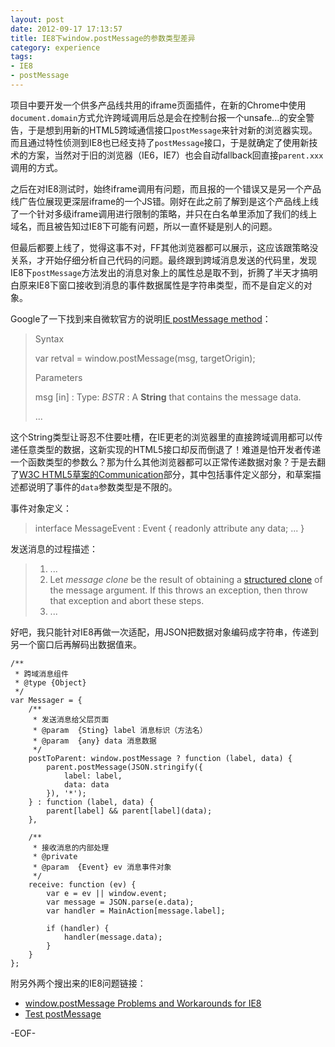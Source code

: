 ```yaml
---
layout: post
date: 2012-09-17 17:13:57
title: IE8下window.postMessage的参数类型差异
category: experience
tags:
- IE8
- postMessage
---
```


项目中要开发一个供多产品线共用的iframe页面插件，在新的Chrome中使用`document.domain`方式允许跨域调用后总是会在控制台报一个unsafe...的安全警告，于是想到用新的HTML5跨域通信接口`postMessage`来针对新的浏览器实现。而且通过特性侦测到IE8也已经支持了`postMessage`接口，于是就确定了使用新技术的方案，当然对于旧的浏览器（IE6，IE7）也会自动fallback回直接`parent.xxx`调用的方式。

之后在对IE8测试时，始终iframe调用有问题，而且报的一个错误又是另一个产品线广告位展现更深层iframe的一个JS错。刚好在此之前了解到是这个产品线上线了一个针对多级iframe调用进行限制的策略，并只在白名单里添加了我们的线上域名，而且被告知过IE8下可能有问题，所以一直怀疑是别人的问题。

但最后都要上线了，觉得这事不对，FF其他浏览器都可以展示，这应该跟策略没关系，才开始仔细分析自己代码的问题。最终跟到跨域消息发送的代码里，发现IE8下`postMessage`方法发出的消息对象上的属性总是取不到，折腾了半天才搞明白原来IE8下窗口接收到消息的事件数据属性是字符串类型，而不是自定义的对象。

Google了一下找到来自微软官方的说明[IE postMessage method](http://msdn.microsoft.com/en-us/library/ie/cc197015(v=vs.85).aspx)：

> Syntax
> 
> 	var retval = window.postMessage(msg, targetOrigin);
> 
> Parameters
> 
> msg [in]
> :	Type: *BSTR*
> :	A **String** that contains the message data.
> 
> ...

这个String类型让哥忍不住要吐槽，在IE更老的浏览器里的直接跨域调用都可以传递任意类型的数据，这新实现的HTML5接口却反而倒退了！难道是怕开发者传递一个函数类型的参数么？那为什么其他浏览器都可以正常传递数据对象？于是去翻了[W3C HTML5草案的Communication](http://www.w3.org/TR/html5/comms.html)部分，其中包括事件定义部分，和草案描述都说明了事件的`data`参数类型是不限的。

事件对象定义：

> 	interface MessageEvent : Event {
> 	  readonly attribute any data;
> 	  ...
> 	}

发送消息的过程描述：

> 1. ...
> 2. Let *message clone* be the result of obtaining a [structured clone](http://www.w3.org/TR/html5/infrastructure.html#structured-clone) of the message argument. If this throws an exception, then throw that exception and abort these steps.
> 3. ...

好吧，我只能针对IE8再做一次适配，用JSON把数据对象编码成字符串，传递到另一个窗口后再解码出数据值来。

	/**
	 * 跨域消息组件
	 * @type {Object}
	 */
	var Messager = {
		/**
		 * 发送消息给父层页面
		 * @param  {Sting} label 消息标识（方法名）
		 * @param  {any} data 消息数据
		 */
		postToParent: window.postMessage ? function (label, data) {
			parent.postMessage(JSON.stringify({
				label: label,
				data: data
			}), '*');
		} : function (label, data) {
			parent[label] && parent[label](data);
		},
		
		/**
		 * 接收消息的内部处理
		 * @private
		 * @param  {Event} ev 消息事件对象
		 */
		receive: function (ev) {
			var e = ev || window.event;
			var message = JSON.parse(e.data);
			var handler = MainAction[message.label];
			
			if (handler) {
				handler(message.data);
			}
		}
	};

附另外两个搜出来的IE8问题链接：

* [window.postMessage Problems and Workarounds for IE8](http://www.felocity.com/article/window_postmessage_problems_and_workarounds_for_ie8)
* [Test postMessage](http://stevesouders.com/misc/test-postmessage.php)

-EOF-
